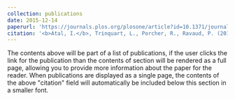 ```yaml
---
collection: publications
date: 2015-12-14 
paperurl: 'https://journals.plos.org/plosone/article?id=10.1371/journal.pone.0145122'
citation: '<b>Atal, I.</b>, Trinquart, L., Porcher, R., Ravaud, P. (2015) Differential Globalization of Industry- and Non-Industry–Sponsored Clinical Trials. <i>PLoS ONE</i>. 10(12): e0145122. doi: 10.1371/journal.pone.0145122.'
---
```


The contents above will be part of a list of publications, if the user clicks the link for the publication than the contents of section will be rendered as a full page, allowing you to provide more information about the paper for the reader. When publications are displayed as a single page, the contents of the above "citation" field will automatically be included below this section in a smaller font.
